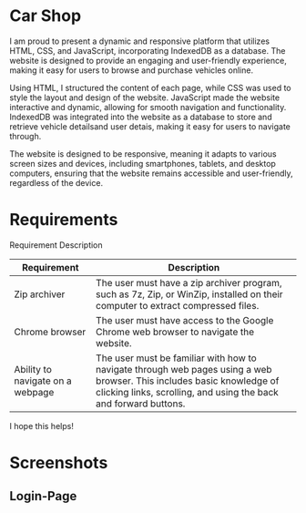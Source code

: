 # Car Shop 

I am proud to present a dynamic and responsive platform that utilizes HTML, CSS, and JavaScript, incorporating IndexedDB as a database. The website is designed to provide an engaging and user-friendly experience, making it easy for users to browse and purchase vehicles online.

Using HTML, I structured the content of each page, while CSS was used to style the layout and design of the website. JavaScript made the website interactive and dynamic, allowing for smooth navigation and functionality. IndexedDB was integrated into the website as a database to store and retrieve vehicle detailsand user detais, making it easy for users to navigate through.

The website is designed to be responsive, meaning it adapts to various screen sizes and devices, including smartphones, tablets, and desktop computers, ensuring that the website remains accessible and user-friendly, regardless of the device.

# Requirements

Requirement	Description

| Requirement | Description |
| --- | --- |
| Zip archiver | The user must have a zip archiver program, such as 7z, Zip, or WinZip, installed on their computer to extract compressed files. |
| Chrome browser | The user must have access to the Google Chrome web browser to navigate the website. |
| Ability to navigate on a webpage | The user must be familiar with how to navigate through web pages using a web browser. This includes basic knowledge of clicking links, scrolling, and using the back and forward buttons. | 

I hope this helps!

# Screenshots
## Login-Page

